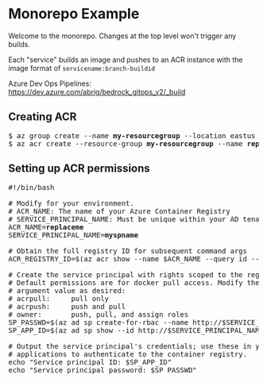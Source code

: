 # Monorepo Example

Welcome to the monorepo. Changes at the top level won't trigger any builds.

Each "service" builds an image and pushes to an ACR instance with the image format of `servicename:branch-buildid`

Azure Dev Ops Pipelines: https://dev.azure.com/abrig/bedrock_gitops_v2/_build

## Creating ACR
<pre>
$ az group create --name <b>my-resourcegroup</b> --location eastus
$ az acr create --resource-group <b>my-resourcegroup</b> --name <b>replaceme</b> --sku Basic
</pre>

## Setting up ACR permissions
<pre>
#!/bin/bash

# Modify for your environment.
# ACR_NAME: The name of your Azure Container Registry
# SERVICE_PRINCIPAL_NAME: Must be unique within your AD tenant
ACR_NAME=<b>replaceme</b>
SERVICE_PRINCIPAL_NAME=<b>myspname</b>

# Obtain the full registry ID for subsequent command args
ACR_REGISTRY_ID=$(az acr show --name $ACR_NAME --query id --output tsv)

# Create the service principal with rights scoped to the registry.
# Default permissions are for docker pull access. Modify the '--role'
# argument value as desired:
# acrpull:     pull only
# acrpush:     push and pull
# owner:       push, pull, and assign roles
SP_PASSWD=$(az ad sp create-for-rbac --name http://$SERVICE_PRINCIPAL_NAME --scopes $ACR_REGISTRY_ID --role <b>owner</b> --query password --output tsv)
SP_APP_ID=$(az ad sp show --id http://$SERVICE_PRINCIPAL_NAME --query appId --output tsv)

# Output the service principal's credentials; use these in your services and
# applications to authenticate to the container registry.
echo "Service principal ID: $SP_APP_ID"
echo "Service principal password: $SP_PASSWD"
</pre>